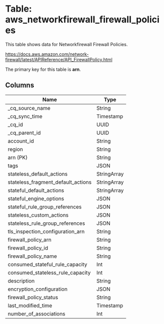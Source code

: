# Table: aws_networkfirewall_firewall_policies

This table shows data for Networkfirewall Firewall Policies.

https://docs.aws.amazon.com/network-firewall/latest/APIReference/API_FirewallPolicy.html

The primary key for this table is **arn**.

## Columns

| Name          | Type          |
| ------------- | ------------- |
|_cq_source_name|String|
|_cq_sync_time|Timestamp|
|_cq_id|UUID|
|_cq_parent_id|UUID|
|account_id|String|
|region|String|
|arn (PK)|String|
|tags|JSON|
|stateless_default_actions|StringArray|
|stateless_fragment_default_actions|StringArray|
|stateful_default_actions|StringArray|
|stateful_engine_options|JSON|
|stateful_rule_group_references|JSON|
|stateless_custom_actions|JSON|
|stateless_rule_group_references|JSON|
|tls_inspection_configuration_arn|String|
|firewall_policy_arn|String|
|firewall_policy_id|String|
|firewall_policy_name|String|
|consumed_stateful_rule_capacity|Int|
|consumed_stateless_rule_capacity|Int|
|description|String|
|encryption_configuration|JSON|
|firewall_policy_status|String|
|last_modified_time|Timestamp|
|number_of_associations|Int|
